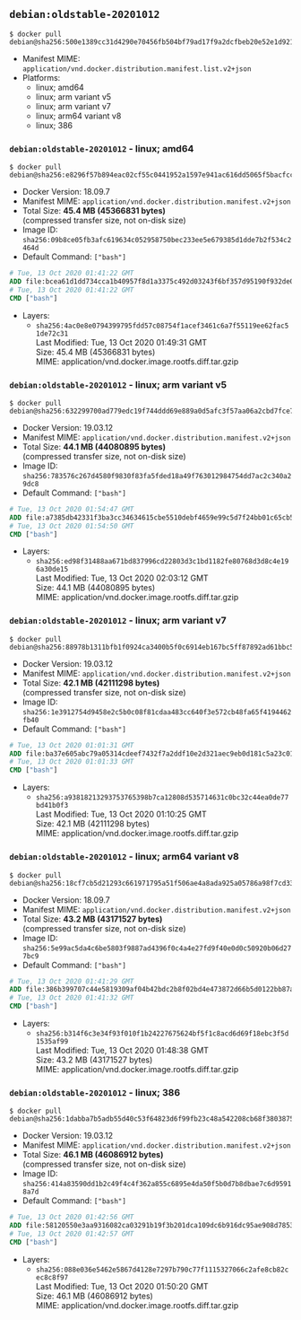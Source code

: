 ## `debian:oldstable-20201012`

```console
$ docker pull debian@sha256:500e1389cc31d4290e70456fb504bf79ad17f9a2dcfbeb20e52e1d92156d36fa
```

-	Manifest MIME: `application/vnd.docker.distribution.manifest.list.v2+json`
-	Platforms:
	-	linux; amd64
	-	linux; arm variant v5
	-	linux; arm variant v7
	-	linux; arm64 variant v8
	-	linux; 386

### `debian:oldstable-20201012` - linux; amd64

```console
$ docker pull debian@sha256:e8296f57b894eac02cf55c0441952a1597e941ac616dd5065f5bacfcc5cd4b3a
```

-	Docker Version: 18.09.7
-	Manifest MIME: `application/vnd.docker.distribution.manifest.v2+json`
-	Total Size: **45.4 MB (45366831 bytes)**  
	(compressed transfer size, not on-disk size)
-	Image ID: `sha256:09b8ce05fb3afc619634c052958750bec233ee5e679385d1dde7b2f534c2464d`
-	Default Command: `["bash"]`

```dockerfile
# Tue, 13 Oct 2020 01:41:22 GMT
ADD file:bcea61d1dd734cca1b40957f8d1a3375c492d03243f6bf357d95190f932de0cd in / 
# Tue, 13 Oct 2020 01:41:22 GMT
CMD ["bash"]
```

-	Layers:
	-	`sha256:4ac0e8e0794399795fdd57c08754f1acef3461c6a7f55119ee62fac51de72c31`  
		Last Modified: Tue, 13 Oct 2020 01:49:31 GMT  
		Size: 45.4 MB (45366831 bytes)  
		MIME: application/vnd.docker.image.rootfs.diff.tar.gzip

### `debian:oldstable-20201012` - linux; arm variant v5

```console
$ docker pull debian@sha256:632299700ad779edc19f744ddd69e889a0d5afc3f57aa06a2cbd7fce75ba9239
```

-	Docker Version: 19.03.12
-	Manifest MIME: `application/vnd.docker.distribution.manifest.v2+json`
-	Total Size: **44.1 MB (44080895 bytes)**  
	(compressed transfer size, not on-disk size)
-	Image ID: `sha256:783576c267d4580f9830f83fa5fded18a49f763012984754dd7ac2c340a29dc8`
-	Default Command: `["bash"]`

```dockerfile
# Tue, 13 Oct 2020 01:54:47 GMT
ADD file:a7385db42331f3ba3cc34634615cbe5510debf4659e99c5d7f24bb01c65cb55a in / 
# Tue, 13 Oct 2020 01:54:50 GMT
CMD ["bash"]
```

-	Layers:
	-	`sha256:ed98f31488aa671bd837996cd22803d3c1bd1182fe80768d3d8c4e196a30de15`  
		Last Modified: Tue, 13 Oct 2020 02:03:12 GMT  
		Size: 44.1 MB (44080895 bytes)  
		MIME: application/vnd.docker.image.rootfs.diff.tar.gzip

### `debian:oldstable-20201012` - linux; arm variant v7

```console
$ docker pull debian@sha256:88978b1311bfb1f0924ca3400b5f0c6914eb167bc5ff87892ad61bbc52d017f0
```

-	Docker Version: 19.03.12
-	Manifest MIME: `application/vnd.docker.distribution.manifest.v2+json`
-	Total Size: **42.1 MB (42111298 bytes)**  
	(compressed transfer size, not on-disk size)
-	Image ID: `sha256:1e3912754d9458e2c5b0c08f81cdaa483cc640f3e572cb48fa65f4194462fb40`
-	Default Command: `["bash"]`

```dockerfile
# Tue, 13 Oct 2020 01:01:31 GMT
ADD file:ba37e605abc79a05314cdeef7432f7a2ddf10e2d321aec9eb0d181c5a23c0194 in / 
# Tue, 13 Oct 2020 01:01:33 GMT
CMD ["bash"]
```

-	Layers:
	-	`sha256:a93818213293753765398b7ca12808d535714631c0bc32c44ea0de77bd41b0f3`  
		Last Modified: Tue, 13 Oct 2020 01:10:25 GMT  
		Size: 42.1 MB (42111298 bytes)  
		MIME: application/vnd.docker.image.rootfs.diff.tar.gzip

### `debian:oldstable-20201012` - linux; arm64 variant v8

```console
$ docker pull debian@sha256:18cf7cb5d21293c661971795a51f506ae4a8ada925a05786a98f7cd332f80979
```

-	Docker Version: 18.09.7
-	Manifest MIME: `application/vnd.docker.distribution.manifest.v2+json`
-	Total Size: **43.2 MB (43171527 bytes)**  
	(compressed transfer size, not on-disk size)
-	Image ID: `sha256:5e99ac5da4c6be5803f9887ad4396f0c4a4e27fd9f40e0d0c50920b06d277bc9`
-	Default Command: `["bash"]`

```dockerfile
# Tue, 13 Oct 2020 01:41:29 GMT
ADD file:386b399707c44e5819309af04b42bdc2b8f02bd4e473872d66b5d0122bb87a4c in / 
# Tue, 13 Oct 2020 01:41:32 GMT
CMD ["bash"]
```

-	Layers:
	-	`sha256:b314f6c3e34f93f010f1b24227675624bf5f1c8acd6d69f18ebc3f5d1535af99`  
		Last Modified: Tue, 13 Oct 2020 01:48:38 GMT  
		Size: 43.2 MB (43171527 bytes)  
		MIME: application/vnd.docker.image.rootfs.diff.tar.gzip

### `debian:oldstable-20201012` - linux; 386

```console
$ docker pull debian@sha256:1dabba7b5adb55d40c53f64823d6f99fb23c48a542208cb68f380387561390a4
```

-	Docker Version: 19.03.12
-	Manifest MIME: `application/vnd.docker.distribution.manifest.v2+json`
-	Total Size: **46.1 MB (46086912 bytes)**  
	(compressed transfer size, not on-disk size)
-	Image ID: `sha256:414a83590dd1b2c49f4c4f362a855c6895e4da50f5b0d7b8dbae7c6d95918a7d`
-	Default Command: `["bash"]`

```dockerfile
# Tue, 13 Oct 2020 01:42:56 GMT
ADD file:58120550e3aa9316082ca03291b19f3b201dca109dc6b916dc95ae908d7853d7 in / 
# Tue, 13 Oct 2020 01:42:57 GMT
CMD ["bash"]
```

-	Layers:
	-	`sha256:088e036e5462e5867d4128e7297b790c77f1115327066c2afe8cb82cec8c8f97`  
		Last Modified: Tue, 13 Oct 2020 01:50:20 GMT  
		Size: 46.1 MB (46086912 bytes)  
		MIME: application/vnd.docker.image.rootfs.diff.tar.gzip
